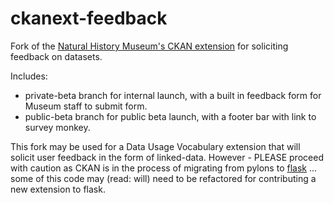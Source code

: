 ckanext-feedback
================

Fork of the [Natural History Museum's CKAN extension](https://github.com/NaturalHistoryMuseum/ckanext-feedback) for soliciting feedback on datasets. 

Includes:

- private-beta branch  for internal launch, with a built in feedback form for Museum staff to submit form.
- public-beta branch for public beta launch, with a footer bar with link to survey monkey. 

This fork may be used for a Data Usage Vocabulary extension that will solicit user feedback in the form of linked-data. However - PLEASE proceed with caution as CKAN is in the process of migrating from pylons to [flask](https://github.com/ckan/ckan/wiki/Migration-from-Pylons-to-Flask) ... some of this code may (read: will) need to be refactored for contributing a new extension to flask. 

